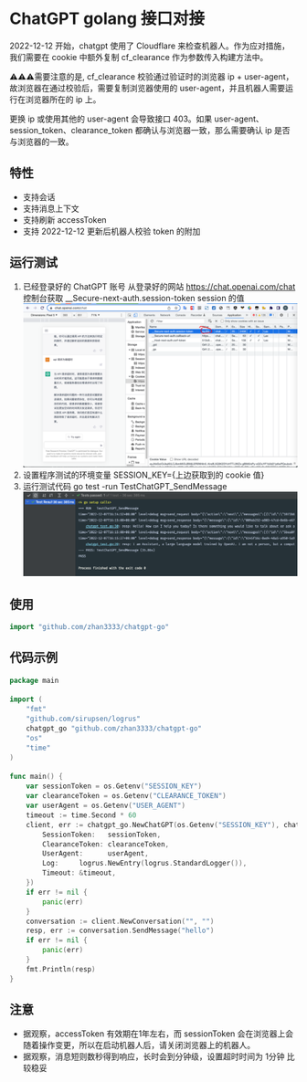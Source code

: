 # ChatGPT golang 接口对接

2022-12-12 开始，chatgpt 使用了 Cloudflare 来检查机器人。作为应对措施，我们需要在 cookie 中额外复制 cf_clearance 作为参数传入构建方法中。

⚠️⚠️⚠️需要注意的是, cf_clearance 校验通过验证时的浏览器 ip + user-agent，故浏览器在通过校验后，需要复制浏览器使用的 user-agent，并且机器人需要运行在浏览器所在的 ip 上。

更换 ip 或使用其他的 user-agent 会导致接口 403。如果 user-agent、session_token、clearance_token 都确认与浏览器一致，那么需要确认 ip 是否与浏览器的一致。

## 特性

- 支持会话
- 支持消息上下文
- 支持刷新 accessToken
- 支持 2022-12-12 更新后机器人校验 token 的附加

## 运行测试

1. 已经登录好的 ChatGPT 账号
   从登录好的网站 https://chat.openai.com/chat 控制台获取 __Secure-next-auth.session-token session 的值
   ![img](./assets/img.png)
2. 设置程序测试的环境变量
   SESSION_KEY={上边获取到的 cookie 值}
3. 运行测试代码 go test -run TestChatGPT_SendMessage
   ![img](./assets/img_1.png)

## 使用

```go
import "github.com/zhan3333/chatgpt-go"
```

## 代码示例

```go
package main

import (
	"fmt"
	"github.com/sirupsen/logrus"
	chatgpt_go "github.com/zhan3333/chatgpt-go"
	"os"
	"time"
)

func main() {
    var sessionToken = os.Getenv("SESSION_KEY")
    var clearanceToken = os.Getenv("CLEARANCE_TOKEN")
    var userAgent = os.Getenv("USER_AGENT")
	timeout := time.Second * 60
	client, err := chatgpt_go.NewChatGPT(os.Getenv("SESSION_KEY"), chatgpt_go.ChatGPTOptions{
        SessionToken:   sessionToken,
        ClearanceToken: clearanceToken,
        UserAgent:      userAgent,
		Log:     logrus.NewEntry(logrus.StandardLogger()),
		Timeout: &timeout,
	})
	if err != nil {
		panic(err)
	}
	conversation := client.NewConversation("", "")
	resp, err := conversation.SendMessage("hello")
	if err != nil {
		panic(err)
	}
	fmt.Println(resp)
}
```

## 注意

- 据观察，accessToken 有效期在1年左右，而 sessionToken 会在浏览器上会随着操作变更，所以在启动机器人后，请关闭浏览器上的机器人。 
- 据观察，消息短则数秒得到响应，长时会到分钟级，设置超时时间为 1分钟 比较稳妥